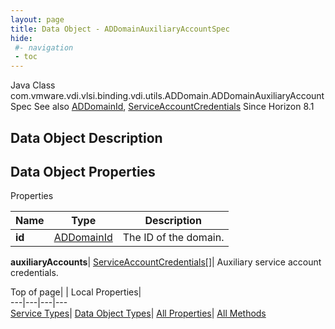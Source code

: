 ```yaml
---
layout: page
title: Data Object - ADDomainAuxiliaryAccountSpec
hide:
 #- navigation
 - toc
---
```






Java Class
    com.vmware.vdi.vlsi.binding.vdi.utils.ADDomain.ADDomainAuxiliaryAccountSpec
See also
     [ADDomainId](vdi.entity.ADDomainId.md), [ServiceAccountCredentials](vdi.utils.ADDomain.ServiceAccountCredentials.md)
Since 
    Horizon 8.1

## Data Object Description 

## Data Object Properties

Properties

Name |  Type |  Description   
---|---|---  
**id**| [ADDomainId](vdi.entity.ADDomainId.md)|  The ID of the domain.   
  
**auxiliaryAccounts**| [ServiceAccountCredentials[]](vdi.utils.ADDomain.ServiceAccountCredentials.md)|  Auxiliary service account credentials.   
  
  
  
Top of page| | Local Properties|   
---|---|---|---  
[Service Types](index-mo_types.md)| [Data Object Types](index-do_types.md)| [All Properties](index-properties.md)| [All Methods](index-methods.md)  
  
  

